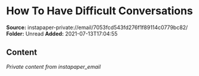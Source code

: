 # How To Have Difficult Conversations

**Source:** instapaper-private://email/7053fcd543fd276f1f89114c0779bc82/
**Folder:** Unread
**Added:** 2021-07-13T17:04:55




## Content
*Private content from instapaper_email*
